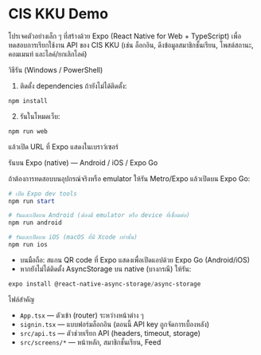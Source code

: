 # CIS KKU Demo 

โปรเจคตัวอย่างเล็ก ๆ ที่สร้างด้วย Expo (React Native for Web + TypeScript) เพื่อทดสอบการเรียกใช้งาน API ของ CIS KKU (เช่น ล็อกอิน, ดึงข้อมูลสมาชิกชั้นเรียน, โพสต์สถานะ, คอมเมนท์ และไลค์/ยกเลิกไลค์)

วิธีรัน (Windows / PowerShell)

1. ติดตั้ง dependencies ถ้ายังไม่ได้ติดตั้ง:

```powershell
npm install
```

2. รันในโหมดเว็บ:

```powershell
npm run web
```

แล้วเปิด URL ที่ Expo แสดงในเบราว์เซอร์

รันบน Expo (native) — Android / iOS / Expo Go

ถ้าต้องการทดสอบบนอุปกรณ์จริงหรือ emulator ให้รัน Metro/Expo แล้วเปิดบน Expo Go:

```powershell
# เปิด Expo dev tools
npm run start

# รันและเปิดบน Android (ต้องมี emulator หรือ device ที่เชื่อมต่อ)
npm run android

# รันและเปิดบน iOS (macOS ที่มี Xcode เท่านั้น)
npm run ios
```

- บนมือถือ: สแกน QR code ที่ Expo แสดงเพื่อเปิดแอปด้วย Expo Go (Android/iOS)
- หากยังไม่ได้ติดตั้ง AsyncStorage บน native (บางกรณี) ให้รัน:

```powershell
expo install @react-native-async-storage/async-storage
```

ไฟล์สำคัญ
- `App.tsx` — ตัวเข้า (router) ระหว่างหน้าต่าง ๆ
- `signin.tsx` — แบบฟอร์มล็อกอิน (ตอนนี้ API key ถูกจัดการเบื้องหลัง)
- `src/api.ts` — ตัวช่วยเรียก API (headers, timeout, storage)
- `src/screens/*` — หน้าหลัก, สมาชิกชั้นเรียน, Feed


